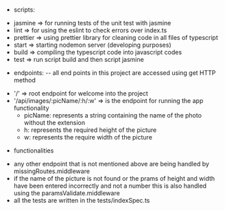 ###
* scripts:
- jasmine => for running tests of the unit test with jasmine
- lint => for using the eslint to check errors over index.ts
- prettier => using prettier library for cleaning code in all files of typescript
- start => starting nodemon server (developing purposes)
- build => compiling the typescript code into javascript codes
- test => run script build and then script jasmine

* endpoints:
-- all end points in this project are accessed using get HTTP method
- '/' => root endpoint for welcome into the project
-  '/api/images/:picName/:h/:w' => is the endpoint for running the app functionality
    - picName: represents a string containing the name of the photo without the extension
    - h: represents the required height of the picture
    - w: represents the require width of the picture

* functionalities
- any other endpoint that is not mentioned above are being handled by missingRoutes.middleware
- if the name of the picture is not found or the prams of height and width have been entered incorrectly and not a number this is also handled using the paramsValidate.middleware
- all the tests are written in the tests/indexSpec.ts
